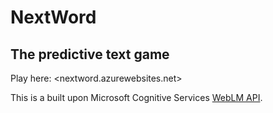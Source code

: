 # NextWord
## The predictive text game

Play here: <nextword.azurewebsites.net>

This is a built upon Microsoft Cognitive Services [WebLM API](https://www.microsoft.com/cognitive-services/en-us/web-language-model-api).
